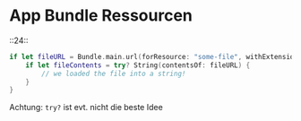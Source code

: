 # App Bundle Ressourcen
::24::

```swift
if let fileURL = Bundle.main.url(forResource: "some-file", withExtension: "txt") {
    if let fileContents = try? String(contentsOf: fileURL) {
    	// we loaded the file into a string!
	}
}
```

Achtung: `try?` ist evt. nicht die beste Idee